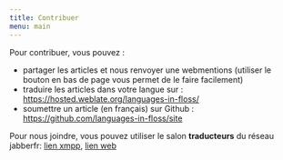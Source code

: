 ```yaml
---
title: Contribuer
menu: main
---
```


Pour contribuer, vous pouvez :

* partager les articles et nous renvoyer une webmentions (utiliser le bouton en bas de page vous permet de le faire facilement)
* traduire les articles dans votre langue sur : https://hosted.weblate.org/languages-in-floss/
* soumettre un article (en français) sur Github : https://github.com/languages-in-floss/site

Pour nous joindre, vous pouvez utiliser le salon **traducteurs** du réseau jabberfr: [lien xmpp](xmpp://traducteurs@chat.jabberfr.org), [lien web](https://chat.jabberfr.org/converse.js/traducteurs@chat.jabberfr.org)
